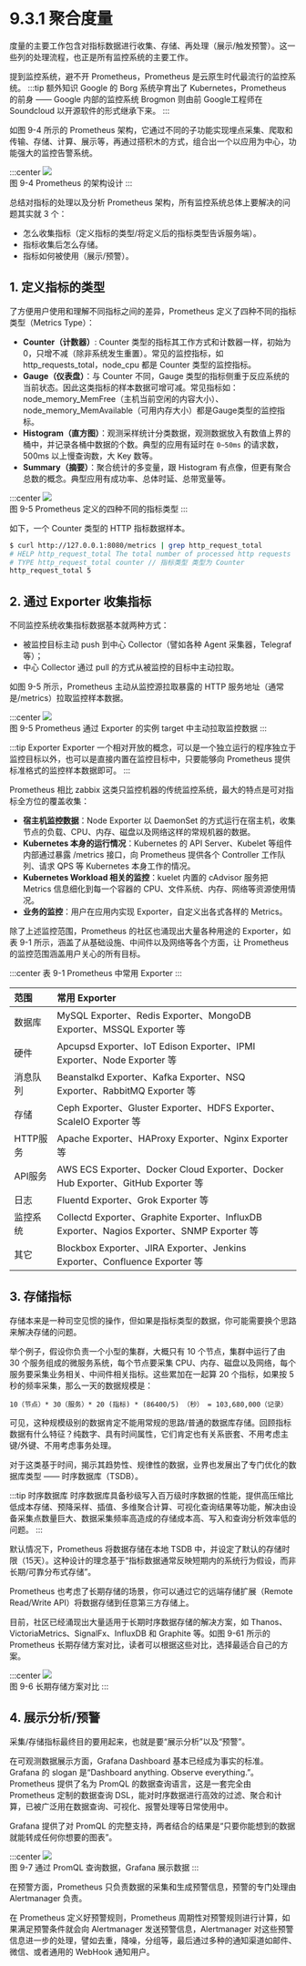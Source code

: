# 9.3.1 聚合度量

度量的主要工作包含对指标数据进行收集、存储、再处理（展示/触发预警）。这一些列的处理流程，也正是所有监控系统的主要工作。

提到监控系统，避不开 Prometheus，Prometheus 是云原生时代最流行的监控系统。
:::tip 额外知识
Google 的 Borg 系统孕育出了 Kubernetes，Prometheus 的前身 —— Google 内部的监控系统 Brogmon 则由前 Google工程师在 Soundcloud 以开源软件的形式继承下来。
:::

如图 9-4 所示的 Prometheus 架构，它通过不同的子功能实现埋点采集、爬取和传输、存储、计算、展示等，再通过搭积木的方式，组合出一个以应用为中心，功能强大的监控告警系统。

:::center
  ![](../assets/prometheus-arch.png)<br/>
  图 9-4 Prometheus 的架构设计
:::

总结对指标的处理以及分析 Prometheus 架构，所有监控系统总体上要解决的问题其实就 3 个：

- 怎么收集指标（定义指标的类型/将定义后的指标类型告诉服务端）。
- 指标收集后怎么存储。
- 指标如何被使用（展示/预警）。

## 1. 定义指标的类型

了方便用户使用和理解不同指标之间的差异，Prometheus 定义了四种不同的指标类型（Metrics Type）：

- **Counter（计数器）**: Counter 类型的指标其工作方式和计数器一样，初始为 0，只增不减（除非系统发生重置）。常见的监控指标，如 http_requests_total，node_cpu 都是 Counter 类型的监控指标。
- **Gauge（仪表盘）**：与 Counter 不同，Gauge 类型的指标侧重于反应系统的当前状态。因此这类指标的样本数据可增可减。常见指标如：node_memory_MemFree（主机当前空闲的内容大小）、node_memory_MemAvailable（可用内存大小）都是Gauge类型的监控指标。
- **Histogram（直方图）**：观测采样统计分类数据，观测数据放入有数值上界的桶中，并记录各桶中数据的个数。典型的应用有延时在 `0~50ms` 的请求数，500ms 以上慢查询数，大 Key 数等。
- **Summary（摘要）**：聚合统计的多变量，跟 Histogram 有点像，但更有聚合总数的概念。典型应用有成功率、总体时延、总带宽量等。

:::center
  ![](../assets/four-metrics-type.png)<br/>
  图 9-5 Prometheus 定义的四种不同的指标类型
:::

如下，一个 Counter 类型的 HTTP 指标数据样本。
```bash
$ curl http://127.0.0.1:8080/metrics | grep http_request_total
# HELP http_request_total The total number of processed http requests
# TYPE http_request_total counter // 指标类型 类型为 Counter
http_request_total 5
```

## 2. 通过 Exporter 收集指标

不同监控系统收集指标数据基本就两种方式：

- 被监控目标主动 push 到中心 Collector（譬如各种 Agent 采集器，Telegraf 等）；
- 中心 Collector 通过 pull 的方式从被监控的目标中主动拉取。

如图 9-5 所示，Prometheus 主动从监控源拉取暴露的 HTTP 服务地址（通常是/metrics）拉取监控样本数据。

:::center
  ![](../assets/prometheus-exporter.png)<br/>
  图 9-5 Prometheus 通过 Exporter 的实例 target 中主动拉取监控数据
:::

:::tip Exporter
Exporter 一个相对开放的概念，可以是一个独立运行的程序独立于监控目标以外，也可以是直接内置在监控目标中，只要能够向 Prometheus 提供标准格式的监控样本数据即可。
:::

Prometheus 相比 zabbix 这类只监控机器的传统监控系统，最大的特点是可对指标全方位的覆盖收集：

- **宿主机监控数据**：Node Exporter 以 DaemonSet 的方式运行在宿主机，收集节点的负载、CPU、内存、磁盘以及网络这样的常规机器的数据。
- **Kubernetes 本身的运行情况**：Kubernetes 的 API Server、Kubelet 等组件内部通过暴露 /metrics 接口，向 Prometheus 提供各个 Controller 工作队列、请求 QPS 等 Kubernetes 本身工作的情况。
- **Kubernetes Workload 相关的监控**：kuelet 内置的 cAdvisor 服务把 Metrics 信息细化到每一个容器的 CPU、文件系统、内存、网络等资源使用情况。
- **业务的监控**：用户在应用内实现 Exporter，自定义出各式各样的 Metrics。

除了上述监控范围，Prometheus 的社区也涌现出大量各种用途的 Exporter，如表 9-1 所示，涵盖了从基础设施、中间件以及网络等各个方面，让 Prometheus 的监控范围涵盖用户关心的所有目标。

:::center
表 9-1 Prometheus 中常用 Exporter
:::

| 范围 | 常用 Exporter |
|:--|:--|
 | 数据库 |  MySQL Exporter、Redis Exporter、MongoDB Exporter、MSSQL Exporter 等 | 
 | 硬件 | Apcupsd Exporter、IoT Edison Exporter、IPMI Exporter、Node Exporter 等 | 
 | 消息队列 |  Beanstalkd Exporter、Kafka Exporter、NSQ Exporter、RabbitMQ Exporter 等 |
 | 存储 | Ceph Exporter、Gluster Exporter、HDFS Exporter、ScaleIO Exporter 等 | 
 | HTTP服务 | Apache Exporter、HAProxy Exporter、Nginx Exporter 等 |
 | API服务 | AWS ECS Exporter、Docker Cloud Exporter、Docker Hub Exporter、GitHub Exporter 等 | 
 | 日志 | Fluentd Exporter、Grok Exporter 等 | 
 | 监控系统 |  Collectd Exporter、Graphite Exporter、InfluxDB Exporter、Nagios Exporter、SNMP Exporter 等 |
 | 其它 | Blockbox Exporter、JIRA Exporter、Jenkins Exporter、Confluence Exporter 等|


## 3. 存储指标

存储本来是一种司空见惯的操作，但如果是指标类型的数据，你可能需要换个思路来解决存储的问题。

举个例子，假设你负责一个小型的集群，大概只有 10 个节点，集群中运行了由 30 个服务组成的微服务系统，每个节点要采集 CPU、内存、磁盘以及网络，每个服务要采集业务相关、中间件相关指标。这些累加在一起算 20 个指标，如果按 5 秒的频率采集，那么一天的数据规模是：

```
10（节点）* 30（服务）* 20 (指标) * (86400/5) （秒） = 103,680,000（记录）
```

可见，这种规模级别的数据肯定不能用常规的思路/普通的数据库存储。回顾指标数据有什么特征？纯数字、具有时间属性，它们肯定也有关系嵌套、不用考虑主键/外键、不用考虑事务处理。

对于这类基于时间，揭示其趋势性、规律性的数据，业界也发展出了专门优化的数据库类型 —— 时序数据库（TSDB）。

:::tip 时序数据库
时序数据库具备秒级写入百万级时序数据的性能，提供高压缩比低成本存储、预降采样、插值、多维聚合计算、可视化查询结果等功能，解决由设备采集点数量巨大、数据采集频率高造成的存储成本高、写入和查询分析效率低的问题。
:::

默认情况下，Prometheus 将数据存储在本地 TSDB 中，并设定了默认的存储时限（15天）。这种设计的理念基于“指标数据通常反映短期内的系统行为假设，而非长期/可靠分布式存储”。

Prometheus 也考虑了长期存储的场景，你可以通过它的远端存储扩展（Remote Read/Write API）将数据存储到任意第三方存储上。

目前，社区已经涌现出大量适用于长期时序数据存储的解决方案，如 Thanos、VictoriaMetrics、SignalFx、InfluxDB 和 Graphite 等。如图 9-61 所示的 Prometheus 长期存储方案对比，读者可以根据这些对比，选择最适合自己的方案。

:::center
  ![](../assets/prometheus-storage.jpeg)<br/>
  图 9-6 长期存储方案对比
:::

## 4. 展示分析/预警

采集/存储指标最终目的要用起来，也就是要“展示分析”以及“预警”。

在可观测数据展示方面，Grafana Dashboard 基本已经成为事实的标准。Grafana 的 slogan 是“Dashboard anything. Observe everything.”。Prometheus 提供了名为 PromQL 的数据查询语言，这是一套完全由 Prometheus 定制的数据查询 DSL，能对时序数据进行高效的过滤、聚合和计算，已被广泛用在数据查询、可视化、报警处理等日常使用中。

Grafana 提供了对 PromQL 的完整支持，两者结合的结果是“只要你能想到的数据就能转成任何你想要的图表”。

:::center
  ![](../assets/grafana-dashboard-english.png)<br/>
  图 9-7 通过 PromQL 查询数据，Grafana 展示数据
:::

在预警方面，Prometheus 只负责数据的采集和生成预警信息，预警的专门处理由 Alertmanager 负责。

在 Prometheus 定义好预警规则，Prometheus 周期性对预警规则进行计算，如果满足预警条件就会向 Alertmanager 发送预警信息，Alertmanager 对这些预警信息进一步的处理，譬如去重，降噪，分组等，最后通过多种的通知渠道如邮件、微信、或者通用的 WebHook 通知用户。

